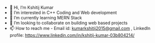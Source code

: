 - 👋 Hi, I’m Kshitij Kumar
- 👀 I’m interested in C++ Coding and Web development
- 🌱 I’m currently learning MERN Stack
- 💞️ I’m looking to collaborate on building web based projects
- 📫 How to reach me - Email id: kumarkshitij2015@gmail.com , LinkedIn profile: https://www.linkedin.com/in/kshitij-kumar-03b804214/

<!---
Kshitij1681/Kshitij1681 is a ✨ special ✨ repository because its `README.md` (this file) appears on your GitHub profile.
You can click the Preview link to take a look at your changes.
--->

